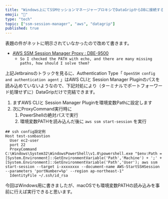 ```yaml
---
title: "Windows上にてSSMセッションマネージャープロキシでDataGripからDBに接続する方法"
emoji: "📛"
type: "tech"
topic: ["ssm-session-manager", "aws", "datagrip"]
published: true
---
```


表題の件がネットに明示されていなかったので改めて書きます。

- [AWS SSM Session Manager Proxy : DBE-9500](https://youtrack.jetbrains.com/issue/DBE-9500)
    - `So I checked the PATH with echo, and there are many missing paths, how should I solve them?`

上記Jetbrainsのトラックを見るに、Authentication Type「 `OpenSSH config and authentication agent` 」はAWS CLIと Session Manager Pluginのパスを読み込めていないようなので、下記対処により（ターミナルでポートフォーワード処理せずに）DataGripだけで完結できます。

1. まずAWS CLIと Session Manager Pluginを環境変数Pathに設定します
2. 次にProxyCommand実行時に
    1. PowerShellの絶対パスで実行
    2. 環境変数PATHを読み込んだ後に `aws ssm start-session` を実行

```
## ssh config設定例
Host test-ssmbastion
  User ec2-user
  port 22
  ProxyCommand C:\Windows\System32\WindowsPowerShell\v1.0\powershell.exe "$env:Path = [System.Environment]::GetEnvironmentVariable('Path','Machine') + ';' + [System.Environment]::GetEnvironmentVariable('Path','User'); aws ssm start-session --target i-xxxxxxxx --document-name AWS-StartSSHSession --parameters 'portNumber=%p' --region ap-northeast-1"
  IdentityFile ~/.ssh/id_rsa
```

今回はWindows用に書きましたが、macOSでも環境変数PATHの読み込みを事前に行えば実行できると思います。
